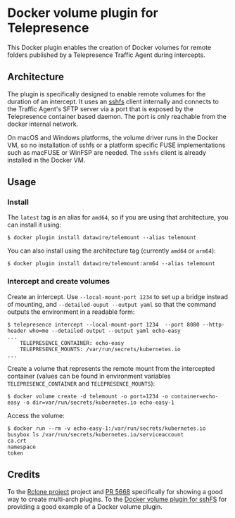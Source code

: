 # Docker volume plugin for Telepresence

This Docker plugin enables the creation of Docker volumes for remote folders published by a Telepresence Traffic Agent
during intercepts.

## Architecture

The plugin is specifically designed to enable remote volumes for the duration of an intercept. It uses an
[sshfs](https://man7.org/linux/man-pages/man1/sshfs.1.html) client internally and connects to the Traffic Agent's SFTP
server via a port that is exposed by the Telepresence container based daemon. The port is only reachable from the docker
internal network.

On macOS and Windows platforms, the volume driver runs in the Docker VM, so no installation of sshfs or a platform specific
FUSE implementations such as macFUSE or WinFSP are needed. The `sshfs` client is already installed in the Docker VM.

## Usage

### Install

The `latest` tag is an alias for `amd64`, so if you are using that architecture, you can install it using:

```console
$ docker plugin install datawire/telemount --alias telemount
```
You can also install using the architecture tag (currently `amd64` or `arm64`):
```console
$ docker plugin install datawire/telemount:arm64 --alias telemount
```

### Intercept and create volumes

Create an intercept. Use `--local-mount-port 1234` to set up a bridge instead of mounting, and `--detailed-ouput --output yaml` so that
the command outputs the environment in a readable form:
```console
$ telepresence intercept --local-mount-port 1234  --port 8080 --http-header who=me --detailed-output --output yaml echo-easy
...
    TELEPRESENCE_CONTAINER: echo-easy
    TELEPRESENCE_MOUNTS: /var/run/secrets/kubernetes.io
...
```
Create a volume that represents the remote mount from the intercepted container (values can be found in environment variables
`TELEPRESENCE_CONTAINER` and `TELEPRESENCE_MOUNTS`):
```console
$ docker volume create -d telemount -o port=1234 -o container=echo-easy -o dir=var/run/secrets/kubernetes.io echo-easy-1
```
Access the volume:
```console
$ docker run --rm -v echo-easy-1:/var/run/secrets/kubernetes.io busybox ls /var/run/secrets/kubernetes.io/serviceaccount
ca.crt
namespace
token
```

## Credits
To the [Rclone project](https://github.com/rclone/rclone) project and [PR 5668](https://github.com/rclone/rclone/pull/5668)
specifically for showing a good way to create multi-arch plugins.
To the [Docker volume plugin for sshFS](https://github.com/vieux/docker-volume-sshfs) for providing a good example of a
Docker volume plugin.